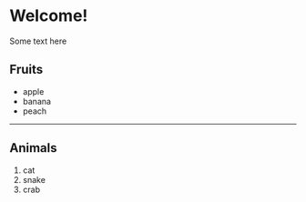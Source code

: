 # Welcome!

Some text here

## Fruits

* apple
* banana
* peach

---

## Animals

1. cat
2. snake
3. crab
